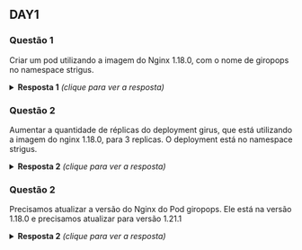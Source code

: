 ## DAY1

### Questão 1
Criar um pod utilizando a imagem do Nginx 1.18.0, com o nome de giropops no namespace strigus.
<details> 
  <summary><b>Resposta 1</b> <em>(clique para ver a resposta)</em></summary>

Nesse caso, temos duas formas.
A primeira, utilizando somente a linha de comando:

```bash
kubectl run giropops --image nginx:1.18.0 --port 80 --namespace strigus
```

A segunda, e a mais recomendada. Eu acho ela mais recomendada pelo fato de você
poder analisar com mais tranquilidade o que você está criando. Mas é a minha
opinião apenas. :)

```bash
kubectl run giropops --image nginx:1.18.0 --port 80 --namespace strigus
--dry-run=client -o yaml > pod.yaml

kubectl create -f pod.yaml
```
</details>

### Questão 2
Aumentar a quantidade de réplicas do deployment girus, que está utilizando a imagem do nginx 1.18.0, para 3 replicas. O deployment está no namespace strigus.

<details>
  <summary><b>Resposta 2</b> <em>(clique para ver a resposta)</em></summary>

```bash
kubectl scale deployment -n strigus girus --replicas 3
```

```bash
kubectl edit deployment -n strigus girus # lá dentro, alteramos a qtde de
replicas e saimos.
```

```bash
kubectl create deployment girus --image nginx:1.18.0 --port 80 --namespace strigus --replicas 3  --dry-run=client -o yaml > deployment2.yaml

kubectl apply -f deployment2.yaml
```
</details>

### Questão 2
Precisamos atualizar a versão do Nginx do Pod giropops. Ele está na versão 1.18.0 e precisamos atualizar para versão 1.21.1
<details>
  <summary><b>Resposta 2</b> <em>(clique para ver a resposta)</em></summary>

```bash
kubectl edit pod -n strigus giropops # lá mudamos a versão do Nginx
```

```bash
kubectl set image pod giropops -n strigus web=nginx:1.21.0
```

```bash
kubectl get pods -n strigus giropops -o yaml > pod4.yaml
# Lembre-se de remover tudo o que não é necessario.

kubectl apply -f pod4.yaml
```
</details>
